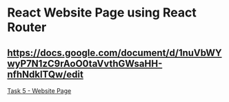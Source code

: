 # React Website Page  using React Router


## **https://docs.google.com/document/d/1nuVbWYwyP7N1zC9rAoO0taVvthGWsaHH-nfhNdklTQw/edit**
[Task 5 - Website Page](./src/App.jsx)       

